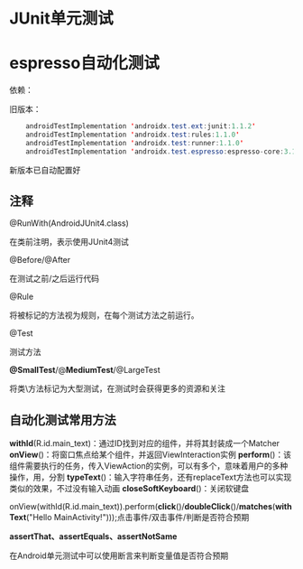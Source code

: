 # JUnit单元测试

# espresso自动化测试

依赖：

旧版本：

```java
	androidTestImplementation 'androidx.test.ext:junit:1.1.2'
    androidTestImplementation 'androidx.test:rules:1.1.0'
    androidTestImplementation 'androidx.test:runner:1.1.0'
    androidTestImplementation 'androidx.test.espresso:espresso-core:3.1.0'

```

新版本已自动配置好

## 注释

@RunWith(AndroidJUnit4.class)

在类前注明，表示使用JUnit4测试

@Before/@After

在测试之前/之后运行代码

@Rule

将被标记的方法视为规则，在每个测试方法之前运行。

@Test

测试方法

**@SmallTest**/@**MediumTest**/@LargeTest

将类\方法标记为大型测试，在测试时会获得更多的资源和关注

## 自动化测试常用方法

**withId**(R.id.main_text)：通过ID找到对应的组件，并将其封装成一个Matcher
**onView**()：将窗口焦点给某个组件，并返回ViewInteraction实例
**perform**()：该组件需要执行的任务，传入ViewAction的实例，可以有多个，意味着用户的多种操作，用，分割
**typeText**()：输入字符串任务，还有replaceText方法也可以实现类似的效果，不过没有输入动画
**closeSoftKeyboard**()：关闭软键盘

onView(withId(R.id.main_text)).perform(**click**()/**doubleClick**()/**matches**(**withText**("Hello MainActivity!")));点击事件/双击事件/判断是否符合预期

**assertThat、assertEquals、assertNotSame**

在Android单元测试中可以使用断言来判断变量值是否符合预期